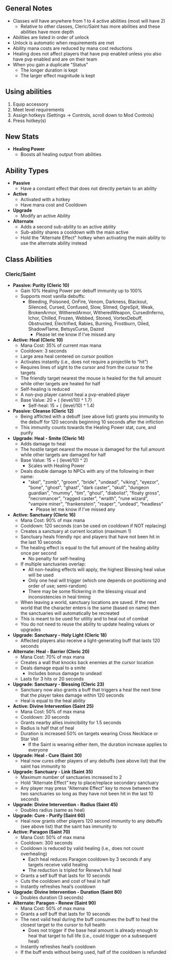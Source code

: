 ## General Notes
* Classes will have anywhere from 1 to 4 active abilities (most will have 2)
	* Relative to other classes, Cleric/Saint has more abilities and these abilities have more depth
* Abilities are listed in order of unlock
* Unlock is automatic when requirements are met
* Ability mana costs are reduced by mana cost reductions
* Healing does not affect players that have pvp enabled unless you also have pvp enabled and are on their team
* When you gain a duplicate "Status"
	* The longer duration is kept
	* The larger effect magnitude is kept

## Using abilities
1. Equip accessory
1. Meet level requirements
1. Assign hotkeys (Settings -> Controls, scroll down to Mod Controls)
1. Press hotkey(s)

## New Stats
* **Healing Power**
	* Boosts all healing output from abilities

## Ability Types
* **Passive**
	* Have a constant effect that does not directly pertain to an ability
* **Active**
	* Activated with a hotkey
	* Have mana cost and Cooldown
* **Upgrade**
	* Modify an active Ability
* **Alternate**
	* Adds a second sub-ability to an active ability
	* Sub-ability shares a cooldown with the main active
	* Hold the "Alternate Effect" hotkey when activating the main ability to use the alternate ability instead

## Class Abilities
### Cleric/Saint
* **Passive: Purity (Cleric 10)**
	* Gain 10% Healing Power per debuff immunity up to 100%
	* Supports most vanilla debuffs:
		* Bleeding, Poisoned, OnFire, Venom, Darkness, Blackout, Silenced, Cursed, Confused, Slow, Slimed, OgreSpit, Weak, BrokenArmor, WitheredArmor, WitheredWeapon, CursedInferno, Ichor, Chilled, Frozen, Webbed, Stoned, VortexDebuff, Obstructed, Electrified, Rabies, Burning, Frostburn, Oiled, ShadowFlame, BetsysCurse, Dazed
			* Please let me know if I’ve missed any
* **Active: Heal (Cleric 10)**
	* Mana Cost: 35% of current max mana
	* Cooldown: 3 seconds
	* Large area heal centered on cursor position
	* Activates instantly (i.e., does not require a projectile to “hit”)
	* Requires lines of sight to the cursor and from the cursor to the targets
	* The friendly target nearest the mouse is healed for the full amount while other targets are healed for half
	* Self-healing is reduced
	* A non-pvp player cannot heal a pvp-enabled player
	* Base Value: 20 + ( (level/10) ^ 1.7)
		* Self-heal: 15 + ( (level/10) ^ 1.4)
* **Passive: Cleanse (Cleric 12)**
	* Being afflicted with a debuff (see above list) grants you immunity to the debuff for 120 seconds beginning 10 seconds after the infliction
	* This immunity counts towards the Healing Power stat, cure, and purify
* **Upgrade: Heal - Smite (Cleric 14)**
	* Adds damage to heal
	* The hostile target nearest the mouse is damaged for the full amount while other targets are damaged for half
	* Base Value: 15 + ( (level/10) ^ 2)
		* Scales with Healing Power
	* Deals double damage to NPCs with any of the following in their name:
		* "skel", "zomb", "groom", "bride", "undead", "viking", "eyezor", "bone", "ghost", "ghast", "dark caster", "skull", "dungeon guardian", "mummy", "tim", "ghoul", "diabolist", "floaty gross", "necromancer", "ragged caster", "wraith", "rune wizard", "vampire miner", "frankenstein", "reaper", “undead”, “headless”
			* Please let me know if I’ve missed any
* **Active: Sanctuary (Cleric 16)**
	* Mana Cost: 90% of max mana
	* Cooldown: 120 seconds (can be used on cooldown if NOT replacing)
	* Creates a sanctuary at current location (maximum 1)
	* Sanctuary heals friendly npc and players that have not been hit in the last 10 seconds
	* The healing effect is equal to the full amount of the healing ability once per second
		* No penalty for self-healing
	* If multiple sanctuaries overlap:
		* All non-healing effects will apply, the highest Blessing heal value will be used
		* Only one heal will trigger (which one depends on positioning and order of use; semi-random)
		* There may be some flickering in the blessing visual and inconsistencies in heal timing
	* When leaving a world, sanctuary locations are saved. If the next world that the character enters is the same (based on name) then the sanctuaries will automatically be recreated
	* This is meant to be used for utility and to heal out of combat
	* You do not need to reuse the ability to update healing values or upgrades
* **Upgrade: Sanctuary - Holy Light (Cleric 18)**
	* Affected players also receive a light-generating buff that lasts 120 seconds
* **Alternate: Heal - Barrier (Cleric 20)**
	* Mana Cost: 70% of max mana
	* Creates a wall that knocks back enemies at the cursor location
	* Deals damage equal to a smite
		* Includes bonus damage to undead
	* Lasts for 3 hits or 20 seconds
* **Upgrade: Sanctuary - Blessing (Cleric 23)**
	* Sanctuary now also grants a buff that triggers a heal the next time that the player takes damage within 120 seconds
	* Heal is equal to the heal ability
* **Active: Divine Intervention (Saint 25)**
	* Mana Cost: 50% of max mana
	* Cooldown: 20 seconds
	* Grants nearby allies invincibility for 1.5 seconds
	* Radius is half that of heal
	* Duration is increased 50% on targets wearing Cross Necklace or Star Veil
		* If the Saint is wearing either item, the duration increase applies to everyone
* **Upgrade: Heal - Cure (Saint 30)**
	* Heal now cures other players of any debuffs (see above list) that the saint has immunity to
* **Upgrade: Sanctuary - Link (Saint 35)**
	* Maximum number of sanctuaries increased to 2
	* Hold “Alternate Effect” key to place/replace secondary sanctuary
	* Any player may press “Alternate Effect” key to move between the two sanctuaries so long as they have not been hit in the last 10 seconds
* **Upgrade: Divine Intervention - Radius (Saint 45)**
	* Doubles radius (same as heal)
* **Upgrade: Cure - Purify (Saint 60)**
	* Heal now grants other players 120 second immunity to any debuffs (see above list) that the saint has immunity to
* **Active: Paragon (Saint 70)**
	* Mana Cost: 50% of max mana
	* Cooldown: 300 seconds
	* Cooldown is reduced by valid healing (i.e., does not count overhealing)
		* Each heal reduces Paragon cooldown by 3 seconds if any targets receive valid healing
		* The reduction is tripled for Renew’s full heal
	* Grants a self buff that lasts for 10 seconds
	* Cuts the cooldown and cost of heal in half
	* Instantly refreshes heal’s cooldown
* **Upgrade: Divine Intervention - Duration (Saint 80)**
	* Doubles duration (3 seconds)
* **Alternate: Paragon - Renew (Saint 90)**
	* Mana Cost: 50% of max mana
	* Grants a self buff that lasts for 10 seconds
	* The next valid heal during the buff consumes the buff to heal the closest target to the cursor to full health
		* Does not trigger if the base heal amount is already enough to heal that target to full life (i.e., could trigger on a subsequent heal)
	* Instantly refreshes heal’s cooldown
	* If the buff ends without being used, half of the cooldown is refunded
